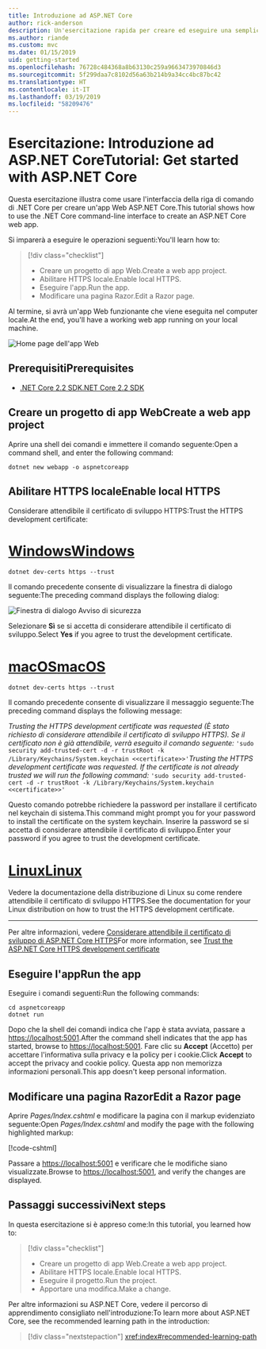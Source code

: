 ```yaml
---
title: Introduzione ad ASP.NET Core
author: rick-anderson
description: Un'esercitazione rapida per creare ed eseguire una semplice app Hello World usando ASP.NET Core.
ms.author: riande
ms.custom: mvc
ms.date: 01/15/2019
uid: getting-started
ms.openlocfilehash: 76728c484368a8b63130c259a9663473970846d3
ms.sourcegitcommit: 5f299daa7c8102d56a63b214b9a34cc4bc87bc42
ms.translationtype: HT
ms.contentlocale: it-IT
ms.lasthandoff: 03/19/2019
ms.locfileid: "58209476"
---
```

# <a name="tutorial-get-started-with-aspnet-core"></a><span data-ttu-id="460f1-103">Esercitazione: Introduzione ad ASP.NET Core</span><span class="sxs-lookup"><span data-stu-id="460f1-103">Tutorial: Get started with ASP.NET Core</span></span>

<span data-ttu-id="460f1-104">Questa esercitazione illustra come usare l'interfaccia della riga di comando di .NET Core per creare un'app Web ASP.NET Core.</span><span class="sxs-lookup"><span data-stu-id="460f1-104">This tutorial shows how to use the .NET Core command-line interface to create an ASP.NET Core web app.</span></span>

<span data-ttu-id="460f1-105">Si imparerà a eseguire le operazioni seguenti:</span><span class="sxs-lookup"><span data-stu-id="460f1-105">You'll learn how to:</span></span>

> [!div class="checklist"]
> * <span data-ttu-id="460f1-106">Creare un progetto di app Web.</span><span class="sxs-lookup"><span data-stu-id="460f1-106">Create a web app project.</span></span>
> * <span data-ttu-id="460f1-107">Abilitare HTTPS locale.</span><span class="sxs-lookup"><span data-stu-id="460f1-107">Enable local HTTPS.</span></span>
> * <span data-ttu-id="460f1-108">Eseguire l'app.</span><span class="sxs-lookup"><span data-stu-id="460f1-108">Run the app.</span></span>
> * <span data-ttu-id="460f1-109">Modificare una pagina Razor.</span><span class="sxs-lookup"><span data-stu-id="460f1-109">Edit a Razor page.</span></span>

<span data-ttu-id="460f1-110">Al termine, si avrà un'app Web funzionante che viene eseguita nel computer locale.</span><span class="sxs-lookup"><span data-stu-id="460f1-110">At the end, you'll have a working web app running on your local machine.</span></span>

![Home page dell'app Web](_static/home-page.png)

## <a name="prerequisites"></a><span data-ttu-id="460f1-112">Prerequisiti</span><span class="sxs-lookup"><span data-stu-id="460f1-112">Prerequisites</span></span>

* [<span data-ttu-id="460f1-113">.NET Core 2.2 SDK</span><span class="sxs-lookup"><span data-stu-id="460f1-113">.NET Core 2.2 SDK</span></span>](https://www.microsoft.com/net/download/all)

## <a name="create-a-web-app-project"></a><span data-ttu-id="460f1-114">Creare un progetto di app Web</span><span class="sxs-lookup"><span data-stu-id="460f1-114">Create a web app project</span></span>

<span data-ttu-id="460f1-115">Aprire una shell dei comandi e immettere il comando seguente:</span><span class="sxs-lookup"><span data-stu-id="460f1-115">Open a command shell, and enter the following command:</span></span>

```console
dotnet new webapp -o aspnetcoreapp
```

## <a name="enable-local-https"></a><span data-ttu-id="460f1-116">Abilitare HTTPS locale</span><span class="sxs-lookup"><span data-stu-id="460f1-116">Enable local HTTPS</span></span>

<span data-ttu-id="460f1-117">Considerare attendibile il certificato di sviluppo HTTPS:</span><span class="sxs-lookup"><span data-stu-id="460f1-117">Trust the HTTPS development certificate:</span></span>

# <a name="windowstabwindows"></a>[<span data-ttu-id="460f1-118">Windows</span><span class="sxs-lookup"><span data-stu-id="460f1-118">Windows</span></span>](#tab/windows)

```console
dotnet dev-certs https --trust
```

<span data-ttu-id="460f1-119">Il comando precedente consente di visualizzare la finestra di dialogo seguente:</span><span class="sxs-lookup"><span data-stu-id="460f1-119">The preceding command displays the following dialog:</span></span>

![Finestra di dialogo Avviso di sicurezza](~/getting-started/_static/cert.png)

<span data-ttu-id="460f1-121">Selezionare **Sì** se si accetta di considerare attendibile il certificato di sviluppo.</span><span class="sxs-lookup"><span data-stu-id="460f1-121">Select **Yes** if you agree to trust the development certificate.</span></span>

# <a name="macostabmacos"></a>[<span data-ttu-id="460f1-122">macOS</span><span class="sxs-lookup"><span data-stu-id="460f1-122">macOS</span></span>](#tab/macos)

```console
dotnet dev-certs https --trust
```

<span data-ttu-id="460f1-123">Il comando precedente consente di visualizzare il messaggio seguente:</span><span class="sxs-lookup"><span data-stu-id="460f1-123">The preceding command displays the following message:</span></span>

<span data-ttu-id="460f1-124">*Trusting the HTTPS development certificate was requested (È stato richiesto di considerare attendibile il certificato di sviluppo HTTPS). Se il certificato non è già attendibile, verrà eseguito il comando seguente:* `'sudo security add-trusted-cert -d -r trustRoot -k /Library/Keychains/System.keychain <<certificate>>'`</span><span class="sxs-lookup"><span data-stu-id="460f1-124">*Trusting the HTTPS development certificate was requested. If the certificate is not already trusted we will run the following command:* `'sudo security add-trusted-cert -d -r trustRoot -k /Library/Keychains/System.keychain <<certificate>>'`</span></span>

<span data-ttu-id="460f1-125">Questo comando potrebbe richiedere la password per installare il certificato nel keychain di sistema.</span><span class="sxs-lookup"><span data-stu-id="460f1-125">This command might prompt you for your password to install the certificate on the system keychain.</span></span> <span data-ttu-id="460f1-126">Inserire la password se si accetta di considerare attendibile il certificato di sviluppo.</span><span class="sxs-lookup"><span data-stu-id="460f1-126">Enter your password if you agree to trust the development certificate.</span></span>

# <a name="linuxtablinux"></a>[<span data-ttu-id="460f1-127">Linux</span><span class="sxs-lookup"><span data-stu-id="460f1-127">Linux</span></span>](#tab/linux)

<span data-ttu-id="460f1-128">Vedere la documentazione della distribuzione di Linux su come rendere attendibile il certificato di sviluppo HTTPS.</span><span class="sxs-lookup"><span data-stu-id="460f1-128">See the documentation for your Linux distribution on how to trust the HTTPS development certificate.</span></span>

---

<span data-ttu-id="460f1-129">Per altre informazioni, vedere [Considerare attendibile il certificato di sviluppo di ASP.NET Core HTTPS](xref:security/enforcing-ssl#trust-the-aspnet-core-https-development-certificate-on-windows-and-macos)</span><span class="sxs-lookup"><span data-stu-id="460f1-129">For more information, see [Trust the ASP.NET Core HTTPS development certificate](xref:security/enforcing-ssl#trust-the-aspnet-core-https-development-certificate-on-windows-and-macos)</span></span>

## <a name="run-the-app"></a><span data-ttu-id="460f1-130">Eseguire l'app</span><span class="sxs-lookup"><span data-stu-id="460f1-130">Run the app</span></span>

<span data-ttu-id="460f1-131">Eseguire i comandi seguenti:</span><span class="sxs-lookup"><span data-stu-id="460f1-131">Run the following commands:</span></span>

```console
cd aspnetcoreapp
dotnet run
```

<span data-ttu-id="460f1-132">Dopo che la shell dei comandi indica che l'app è stata avviata, passare a [https://localhost:5001](https://localhost:5001).</span><span class="sxs-lookup"><span data-stu-id="460f1-132">After the command shell indicates that the app has started, browse to [https://localhost:5001](https://localhost:5001).</span></span> <span data-ttu-id="460f1-133">Fare clic su **Accept** (Accetto) per accettare l'informativa sulla privacy e la policy per i cookie.</span><span class="sxs-lookup"><span data-stu-id="460f1-133">Click **Accept** to accept the privacy and cookie policy.</span></span> <span data-ttu-id="460f1-134">Questa app non memorizza informazioni personali.</span><span class="sxs-lookup"><span data-stu-id="460f1-134">This app doesn't keep personal information.</span></span>

## <a name="edit-a-razor-page"></a><span data-ttu-id="460f1-135">Modificare una pagina Razor</span><span class="sxs-lookup"><span data-stu-id="460f1-135">Edit a Razor page</span></span>

<span data-ttu-id="460f1-136">Aprire *Pages/Index.cshtml* e modificare la pagina con il markup evidenziato seguente:</span><span class="sxs-lookup"><span data-stu-id="460f1-136">Open *Pages/Index.cshtml* and modify the page with the following highlighted markup:</span></span>

[!code-cshtml[](sample/index.cshtml?highlight=9)]

<span data-ttu-id="460f1-137">Passare a [https://localhost:5001](https://localhost:5001) e verificare che le modifiche siano visualizzate.</span><span class="sxs-lookup"><span data-stu-id="460f1-137">Browse to [https://localhost:5001](https://localhost:5001), and verify the changes are displayed.</span></span>

## <a name="next-steps"></a><span data-ttu-id="460f1-138">Passaggi successivi</span><span class="sxs-lookup"><span data-stu-id="460f1-138">Next steps</span></span>

<span data-ttu-id="460f1-139">In questa esercitazione si è appreso come:</span><span class="sxs-lookup"><span data-stu-id="460f1-139">In this tutorial, you learned how to:</span></span>

> [!div class="checklist"]
> * <span data-ttu-id="460f1-140">Creare un progetto di app Web.</span><span class="sxs-lookup"><span data-stu-id="460f1-140">Create a web app project.</span></span>
> * <span data-ttu-id="460f1-141">Abilitare HTTPS locale.</span><span class="sxs-lookup"><span data-stu-id="460f1-141">Enable local HTTPS.</span></span>
> * <span data-ttu-id="460f1-142">Eseguire il progetto.</span><span class="sxs-lookup"><span data-stu-id="460f1-142">Run the project.</span></span>
> * <span data-ttu-id="460f1-143">Apportare una modifica.</span><span class="sxs-lookup"><span data-stu-id="460f1-143">Make a change.</span></span>

<span data-ttu-id="460f1-144">Per altre informazioni su ASP.NET Core, vedere il percorso di apprendimento consigliato nell'introduzione:</span><span class="sxs-lookup"><span data-stu-id="460f1-144">To learn more about ASP.NET Core, see the recommended learning path in the introduction:</span></span>

> [!div class="nextstepaction"]
> <xref:index#recommended-learning-path>
